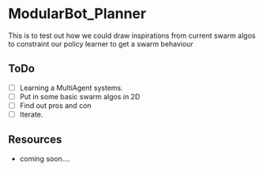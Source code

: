 # ModularBot_Planner
This is to test out how we could draw inspirations from current swarm algos to constraint our policy learner to get a swarm behaviour
## ToDo
- [ ] Learning a MultiAgent systems.
- [ ] Put in some basic swarm algos in 2D
- [ ] Find out pros and con
- [ ] Iterate.
## Resources
- coming soon....
